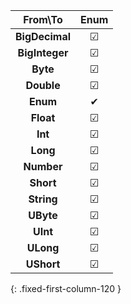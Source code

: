 |    From\To     | Enum |
|:--------------:|:----:|
| **BigDecimal** |  ☑   |
| **BigInteger** |  ☑   |
|    **Byte**    |  ☑   |
|   **Double**   |  ☑   |
|    **Enum**    |  ✔   |
|   **Float**    |  ☑   |
|    **Int**     |  ☑   |
|    **Long**    |  ☑   |
|   **Number**   |  ☑   |
|   **Short**    |  ☑   |
|   **String**   |  ☑   |
|   **UByte**    |  ☑   |
|    **UInt**    |  ☑   |
|   **ULong**    |  ☑   |
|   **UShort**   |  ☑   |
{: .fixed-first-column-120 }